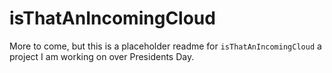 # isThatAnIncomingCloud

More to come, but this is a placeholder readme for `isThatAnIncomingCloud` a project I am working on over Presidents Day.
